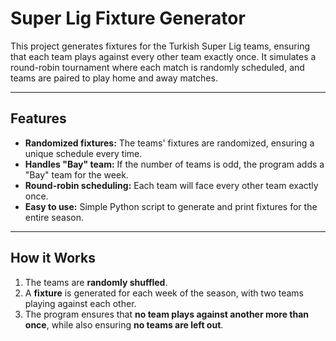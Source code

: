# Super Lig Fixture Generator

This project generates fixtures for the Turkish Super Lig teams, ensuring that each team plays against every other team exactly once. It simulates a round-robin tournament where each match is randomly scheduled, and teams are paired to play home and away matches.

---

## Features

- **Randomized fixtures:** The teams' fixtures are randomized, ensuring a unique schedule every time.
- **Handles "Bay" team:** If the number of teams is odd, the program adds a "Bay" team for the week.
- **Round-robin scheduling:** Each team will face every other team exactly once.
- **Easy to use:** Simple Python script to generate and print fixtures for the entire season.

---

## How it Works

1. The teams are **randomly shuffled**.
2. A **fixture** is generated for each week of the season, with two teams playing against each other.
3. The program ensures that **no team plays against another more than once**, while also ensuring **no teams are left out**.
